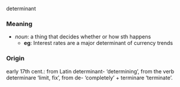 determinant
### Meaning
+ _noun_: a thing that decides whether or how sth happens
	+ __eg__: Interest rates are a major determinant of currency trends

### Origin

early 17th cent.: from Latin determinant- ‘determining’, from the verb determinare ‘limit, fix’, from de- ‘completely’ + terminare ‘terminate’.
